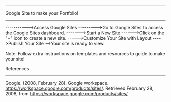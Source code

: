 ******************************************************************
Google Site to make your Portfolio!
******************************************************************
----------->Access Google Sites
--------->Go to Google Sites to access the Google Sites dashboard.
------->Start a New Site
------>Click on the "+" icon to create a new site. 
----->Customize Your Site with Layout
---->Publish Your Site
-->Your site is ready to view.

Note:
Follow extra instructions on templates and resources to guide to make your site!




References
****************************************************************************************************************************************************************************
Google. (2008, February 28). Google workspace. https://workspace.google.com/products/sites/. Retrieved February 28, 2008, from https://workspace.google.com/products/sites/


